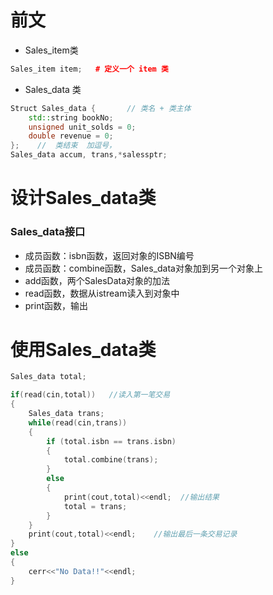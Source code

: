 # 前文
* Sales_item类

```cpp
Sales_item item;   # 定义一个 item 类
```

* Sales_data 类
```cpp
Struct Sales_data {       // 类名 + 类主体
	std::string bookNo;
	unsigned unit_solds = 0;
	double revenue = 0;
};    //  类结束  加逗号，
Sales_data accum, trans,*salessptr;
```

# 设计Sales_data类

### Sales_data接口

* 成员函数：isbn函数，返回对象的ISBN编号
* 成员函数：combine函数，Sales_data对象加到另一个对象上
* add函数，两个SalesData对象的加法
* read函数，数据从istream读入到对象中
* print函数，输出


# 使用Sales_data类

```cpp
Sales_data total;

if(read(cin,total))   //读入第一笔交易
{
	Sales_data trans;
	while(read(cin,trans))
	{
		if (total.isbn == trans.isbn)
		{
			total.combine(trans);
		}
		else
		{
			print(cout,total)<<endl;  //输出结果
			total = trans;
		}
	}
	print(cout,total)<<endl;    //输出最后一条交易记录
}
else
{
	cerr<<"No Data!!"<<endl;
}
```
